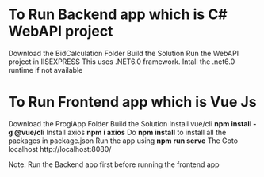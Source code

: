 # To Run Backend app which is C# WebAPI project
Download the BidCalculation Folder
Build the Solution
Run the WebAPI project in IISEXPRESS
This uses .NET6.0 framework. Intall the .net6.0 runtime if not available

# To Run Frontend app which is Vue Js
Download the ProgiApp Folder
Build the Solution
Install vue/cli **npm install -g @vue/cli**
Install axios **npm i axios**
Do **npm install** to install all the packages in package.json
Run the app using **npm run serve**
The Goto localhost http://localhost:8080/

Note: Run the Backend app first before running the frontend app

